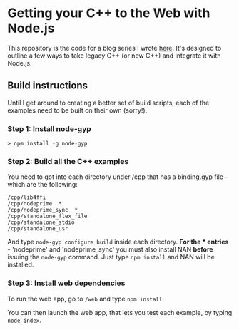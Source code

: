 # Getting your C++ to the Web with Node.js

This repository is the code for a blog series I wrote [here](http://blog.scottfrees.com/getting-your-c-to-the-web-with-node-js).
It's designed to outline a few ways to take legacy C++ (or new C++) and integrate it with Node.js.

## Build instructions
Until I get around to creating a better set of build scripts, each of the examples need to be built on their own (sorry!).

### Step 1:  Install node-gyp

```
> npm install -g node-gyp
```

### Step 2:  Build all the C++ examples
You need to got into each directory under /cpp that has a binding.gyp file - which are the following:

```
/cpp/lib4ffi
/cpp/nodeprime  *
/cpp/nodeprime_sync  *
/cpp/standalone_flex_file
/cpp/standalone_stdio
/cpp/standalone_usr
```

And type `node-gyp configure build` inside each directory.  **For the * entries** - 'nodeprime' and 'nodeprime_sync' you must also install NAN **before** issuing the `node-gyp` command.  Just type `npm install` and NAN will be installed.

### Step 3:  Install web dependencies
To run the web app, go to `/web` and type `npm install`.  

You can then launch the web app, that lets you test each example, by typing `node index`.
